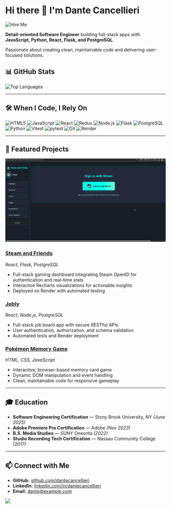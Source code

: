 # Hi there 👋 I'm Dante Cancellieri

![Hire Me](https://img.shields.io/badge/Hire%20Me-Let's%20Talk!-blue)

**Detail-oriented Software Engineer** building full-stack apps with **JavaScript, Python, React, Flask, and PostgreSQL**. 
<p>Passionate about creating clean, maintainable code and delivering user-focused solutions.</p>


## 📊 GitHub Stats
![Top Languages](https://github-readme-stats.vercel.app/api/top-langs/?username=dantec97&layout=compact&theme=radical)

---

## 🛠 When I Code, I Rely On

<p>
  <img alt="HTML5" src="https://img.shields.io/badge/-HTML5-E34F26?style=flat-square&logo=html5&logoColor=white" />
  <img alt="JavaScript" src="https://img.shields.io/badge/-JavaScript-F7DF1E?style=flat-square&logo=javascript&logoColor=black" />
  <img alt="React" src="https://img.shields.io/badge/-React-61DAFB?style=flat-square&logo=react&logoColor=black" />
  <img alt="Redux" src="https://img.shields.io/badge/-Redux-764ABC?style=flat-square&logo=redux&logoColor=white" />
  <img alt="Node.js" src="https://img.shields.io/badge/-Node.js-43853D?style=flat-square&logo=node.js&logoColor=white" />
  <img alt="Flask" src="https://img.shields.io/badge/-Flask-000000?style=flat-square&logo=flask&logoColor=white" />
  <img alt="PostgreSQL" src="https://img.shields.io/badge/-PostgreSQL-316192?style=flat-square&logo=postgresql&logoColor=white" />
  <img alt="Python" src="https://img.shields.io/badge/-Python-3776AB?style=flat-square&logo=python&logoColor=white" />
  <img alt="Vitest" src="https://img.shields.io/badge/-Vitest-646cff?style=flat-square&logo=vitest&logoColor=white" />
  <img alt="pytest" src="https://img.shields.io/badge/-pytest-009dcb?style=flat-square&logo=pytest&logoColor=white" />
  <img alt="Git" src="https://img.shields.io/badge/-Git-F05032?style=flat-square&logo=git&logoColor=white" />
  <img alt="Render" src="https://img.shields.io/badge/-Render-FF3D00?style=flat-square&logo=render&logoColor=white" />
</p>

---

## 💼 Featured Projects
![Steam and Friends Demo](assets/steam_friends.gif)
### [Steam and Friends](#)
*React, Flask, PostgreSQL*  



- Full-stack gaming dashboard integrating Steam OpenID for authentication and real-time stats  
- Interactive Recharts visualizations for actionable insights  
- Deployed on Render with automated testing

### [Jobly](#)
*React, Node.js, PostgreSQL*  
- Full-stack job board app with secure RESTful APIs  
- User authentication, authorization, and schema validation  
- Automated tests and Render deployment

### [Pokémon Memory Game](#)
*HTML, CSS, JavaScript*  
- Interactive, browser-based memory card game  
- Dynamic DOM manipulation and event handling  
- Clean, maintainable code for responsive gameplay

---

## 🎓 Education

- **Software Engineering Certification** — Stony Brook University, NY *(June 2025)*  
- **Adobe Premiere Pro Certification** — Adobe *(Nov 2023)*  
- **B.S. Media Studies** — SUNY Oneonta *(2022)*  
- **Studio Recording Tech Certification** — Nassau Community College *(2017)*

---

## 📫 Connect with Me

- **GitHub:** [github.com/dantecancellieri](https://github.com/dantecancellieri)  
- **LinkedIn:** [linkedin.com/in/dantecancellieri](https://linkedin.com/in/dantecancellieri)  
- **Email:** dante@example.com  

![](https://komarev.com/ghpvc/?username=dantecancellieri&color=blue)

<!--
**dantec97/dantec97** is a ✨ _special_ ✨ repository because its `README.md` (this file) appears on your GitHub profile.

Here are some ideas to get you started:

- 🔭 I’m currently working on ...
- 🌱 I’m currently learning ...
- 👯 I’m looking to collaborate on ...
- 🤔 I’m looking for help with ...
- 💬 Ask me about ...
- 📫 How to reach me: ...
- 😄 Pronouns: ...
- ⚡ Fun fact: ...
-->
